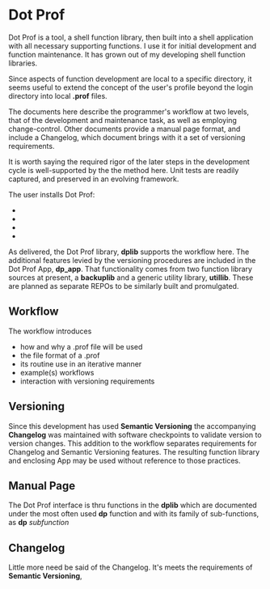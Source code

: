 
Dot Prof
========
	
Dot Prof is a tool, a shell function library, then built into a shell
application with all necessary supporting functions. I use it for
initial development and function maintenance.  It has grown out of my
developing shell function libraries.

Since aspects of function development are local to a specific
directory, it seems useful to extend the concept of the user's profile
beyond the login directory into local **.prof** files.

The documents here describe the programmer's workflow at two levels,
that of the development and maintenance task, as well as employing
change-control.  Other documents provide a manual page format, and
include a Changelog, which document brings with it a set of versioning
requirements.

It is worth saying the required rigor of the later steps in the
development cycle is well-supported by the the method here. Unit tests
are readily captured, and preserved in an evolving framework.

The user installs Dot Prof:

+
+
+
+

As delivered, the Dot Prof library, **dplib** supports the workflow
here.  The additional features levied by the versioning procedures are
included in the Dot Prof App, **dp_app**.  That functionality comes
from two function library sources at present, a **backuplib** and a
generic utility library, **utillib**.  These are planned as separate
REPOs to be similarly built and promulgated.

Workflow
--------

The workflow introduces 

+ how and why a .prof file will be used
+ the file format of a .prof
+ its routine use in an iterative manner
+ example(s) workflows
+ interaction with versioning requirements

Versioning
----------

Since this development has used **Semantic Versioning** the accompanying
**Changelog** was maintained with software checkpoints to validate
version to version changes.  This addition to the workflow separates
requirements for Changelog and Semantic Versioning features. The
resulting function library and enclosing App may be used without
reference to those practices.


Manual Page
-----------

The Dot Prof interface is thru functions in the **dplib**  which
are documented under the most often used **dp** function and 
with its family of sub-functions, as **dp** *subfunction* 


Changelog
---------

Little more need be said of the Changelog. It's meets
the requirements of **Semantic Versioning**, 


